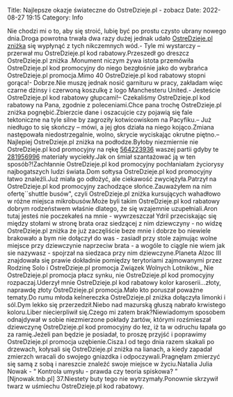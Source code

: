 Title: Najlepsze okazje świateczne do OstreDzieje.pl - zobacz
Date: 2022-08-27 19:15
Category: Info

Nie chodzi mi o to, aby się stroić, lubię być po prostu czysto ubrany nowego dnia.Droga powrotna trwała dwa razy dużej jednak udało [OstreDzieje.pl zniżka](https://promki.pl/kody-rabatowe/ostredziejepl) się wypłynąć z tych nikczemnych wód.- Tyle mi wystarczy – przerwał mu OstreDzieje.pl kod rabatowy.Przeszedł go dreszcz OstreDzieje.pl zniżka .Monument niczym żywa istota przemówiła OstreDzieje.pl kod promocyjny do niego bezgłośnie jako do wybrańca OstreDzieje.pl promocja.Mimo 40 OstreDzieje.pl kod rabatowy stopni gorąca!- Dobrze.Nie muszę jednak nosić garnituru w pracy, zakładam więc czarne dżinsy i czerwoną koszulkę z logo Manchesteru United.- Jesteście OstreDzieje.pl kod rabatowy głupcami!– Czekaliśmy OstreDzieje.pl kod rabatowy na Pana, zgodnie z poleceniami.Chce pana trochę OstreDzieje.pl zniżka pognębić.Zbierzcie dane i oszacujcie czy pojawią się fale tektoniczne na tyle silne by zagroziły kotwicowiskom na Pacyfiku.– Już niedługo to się skończy – mówi, a jej głos działa na niego kojąco.Zmiana następowała niedostrzegalnie, wolno, skrycie wyciskając okrutne piętno.– Najlepiej OstreDzieje.pl zniżka na podłodze.Byłoby niezmiernie nie OstreDzieje.pl kod promocyjny na rękę [564223936](https://telinfo.co/pl/numer/564223936/) waszej partii gdyby te [281956996](https://telinfo.co/fr/numero/serie/281/95/69/) materiały wyciekły.Jak on śmiał szantażować ją w ten sposób?!Zachłannie OstreDzieje.pl kod promocyjny pochłaniałam życiorysy najbogatszych ludzi świata.Dom sołtysa OstreDzieje.pl kod promocyjny łatwo znaleźli.Już miała go odłożyć, ale ciekawość zwyciężyła.Patrzył na OstreDzieje.pl kod promocyjny zachodzące słońce.Zauważyłem na nim ofertę``shuttle busów", czyli OstreDzieje.pl zniżka kursujących wahadłowo w różne miejsca mikrobusów.Może byli takim OstreDzieje.pl kod rabatowy dobrym rodzeństwem właśnie dlatego, że się wzajemnie uzupełniali.Aron tutaj jesteś nie poczekałeś na mnie - wywrzeszczał Ydril przeciskając się między stołami w stronę brata oraz siedzącej z nim dziewczyny - no widzę OstreDzieje.pl zniżka że już zaczęliście beze mnie i dobrze bo niewiele brakowało a bym nie dołączył do was - zasiadł przy stole zajmując wolne miejsce przy dziewczynie naprzeciw brata - a wogóle to ciągle nie wiem jak sie nazywasz - spojrzał na siedzaca przy nim dziewczyne.Planeta Alzoc III znajdowała się prawie dokładnie pomiędzy terytoriami zajmowanymi przez Rodzinę Solo i OstreDzieje.pl promocja Związek Wolnych Lotników.„ Nie OstreDzieje.pl promocja płacz synku, nie OstreDzieje.pl kod promocyjny rozpaczaj.Uderzył mnie OstreDzieje.pl kod rabatowy kolor karoserii...złoty, naprawdę złoty OstreDzieje.pl promocja.Mało kto poruszał poważne tematy.Do rumu młoda kelnereczka OstreDzieje.pl zniżka dołączyła limonki i sól.Dym lekko się przerzedził.Niebo nad mazurską głuszą nabrało krwistego koloru.Liber niecierpliwił się.Czego mi zatem brak?Niewiadomym sposobem odnajdywał w sobie niezmierzone pokłady żartów, którymi rozśmieszał dziewczynę OstreDzieje.pl kod promocyjny do łez, iż ta w odruchu łapała go za ramię.Jeżeli pan będzie je posiadał, to proszę przyjść i poprawimy OstreDzieje.pl promocja uzębienie.Cisza.I od tego dnia razem skakali po drzewach, kołysali się OstreDzieje.pl zniżka na lianach, a kiedy zapadał zmierzch wracali do swojego gniazdka i odpoczywali.Pragnęłam zmierzyć się samą z sobą i nareszcie znaleźć swoje miejsce w życiu.Natalia Julia Nowak - “ Kontrola umysłu - prawda czy teoria spiskowa? ” [Njnowak.tnb.pl] 37.Niestety buty tego nie wytrzymały.Ponownie skrzywił twarz w uśmiechu OstreDzieje.pl kod rabatowy.

